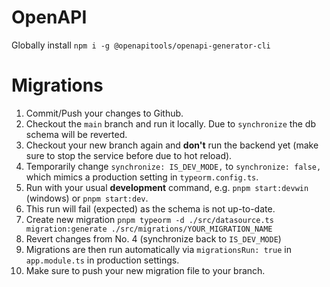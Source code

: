 # OpenAPI
Globally install `npm i -g @openapitools/openapi-generator-cli`

# Migrations
1. Commit/Push your changes to Github. 
2. Checkout the `main` branch and run it locally. Due to `synchronize` the db schema will be reverted. 
3. Checkout your new branch again and **don't** run the backend yet (make sure to stop the service before due to hot reload).
4. Temporarily change `synchronize: IS_DEV_MODE,` to `synchronize: false,` which mimics a production setting in `typeorm.config.ts`.
5. Run with your usual **development** command, e.g. `pnpm start:devwin` (windows) or `pnpm start:dev`.
6. This run will fail (expected) as the schema is not up-to-date.
7. Create new migration `pnpm typeorm -d ./src/datasource.ts migration:generate ./src/migrations/YOUR_MIGRATION_NAME`
8. Revert changes from No. 4 (synchronize back to `IS_DEV_MODE`)
9. Migrations are then run automatically via `migrationsRun: true` in `app.module.ts` in production settings.
10. Make sure to push your new migration file to your branch.